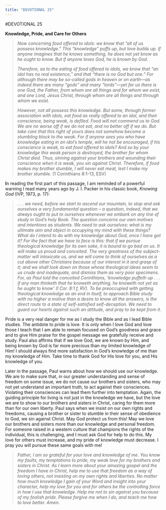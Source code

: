 ```yaml
---
title: "DEVOTIONAL 25"
---
```

#DEVOTIONAL 25

**Knowledge, Pride, and Care for Others**

> *Now concerning food offered to idols: we know that “all of us possess
> knowledge.” This “knowledge” puffs up, but love builds up. If anyone
> imagines that he knows something, he does not yet know as he ought to
> know. But if anyone loves God, he is known by God.*
>
> *Therefore, as to the eating of food offered to idols, we know that
> “an idol has no real existence,” and that “there is no God but one.”
> For although there may be so-called gods in heaven or on earth—as
> indeed there are many “gods” and many “lords”—yet for us there is one
> God, the Father, from whom are all things and for whom we exist, and
> one Lord, Jesus Christ, through whom are all things and through whom
> we exist.*
>
> *However, not all possess this knowledge. But some, through former
> association with idols, eat food as really offered to an idol, and
> their conscience, being weak, is defiled. Food will not commend us to
> God. We are no worse off if we do not eat, and no better off if we do.
> But take care that this right of yours does not somehow become a
> stumbling block to the weak. For if anyone sees you who have knowledge
> eating in an idol’s temple, will he not be encouraged, if his
> conscience is weak, to eat food offered to idols? And so by your
> knowledge this weak person is destroyed, the brother for whom Christ
> died. Thus, sinning against your brothers and wounding their
> conscience when it is weak, you sin against Christ. Therefore, if food
> makes my brother stumble, I will never eat meat, lest I make my
> brother stumble.* (1 Corinthians 8:1-13, ESV)

**I**n reading the first part of this passage, I am reminded of a
powerful warning I read many years ago by J. I. Packer in his classic
book, *Knowing God* (IVP, 1973, p. 17):

> *. . . we need, before we start to ascend our mountain, to stop and
> ask ourselves a very fundamental question – a question, indeed, that
> we always ought to put to ourselves whenever we embark on any line of
> study in God’s holy Book. The question concerns our own motives and
> intentions as students. We need to ask ourselves: what is my ultimate
> aim and object in occupying my mind with these things? What do I
> intend to* do *with my knowledge about God, once I have got it? For
> the fact that we have to face is this: that if we pursue theological
> knowledge for its own sake, it is bound to go bad on us. It will make
> us proud and conceited. The very greatness of the subject-matter will
> intoxicate us, and we will come to think of ourselves as a cut above
> other Christians because of our interest in it and grasp of it; and we
> shall look down on those whose theological ideas seem to us crude and
> inadequate, and dismiss them as very poor specimens. For, as Paul told
> the conceited Corinthians, ‘knowledge puffeth up . . . if any man
> thinketh that he knoweth anything, he knoweth not yet as he ought to
> know’ (I Cor. 8:1 f, RV). To be preoccupied with getting theological
> knowledge as an end in itself, to approach Bible study with no higher
> a motive than a desire to know all the answers, is the direct route to
> a state of self-satisfied self-deception. We need to guard our hearts
> against such an attitude, and pray to be kept from it.*

Pride is a very real danger for me as I study the Bible and as I lead
Bible studies. The antidote to pride is love. It is only when I love God
and love those I teach that I am able to remain focused on God’s
goodness and grace and to give Him praise for the gospel message we
gratefully receive and study. Paul also affirms that if we love God, we
are known by Him, and being known by God is far more precious than my
limited knowledge of Him! I should always find more satisfaction in
God’s knowledge of me than my knowledge of Him. Take time to thank God
for His love for you, and His knowledge of you.

Later in the passage, Paul warns about *how* we should use our
knowledge. We are to make sure that, in our greater understanding and
sense of freedom on some issue, we do not cause our brothers and
sisters, who may not yet understand an important truth, to act against
their consciences. Violating their consciences can lead them further
into temptation. Again, the guiding principle for living is not just in
the knowledge we have, but the love we are to show to our brothers and
sisters in Christ, caring for them more than for our own liberty. Paul
says when we insist on our own rights and freedoms, causing a brother or
sister to stumble in their sense of obedience to God, we sin against
Christ. May God protect us from this! May we love our brothers and
sisters more than our knowledge and personal freedom. For someone raised
in a western culture that champions the rights of the individual, this
is challenging, and I must ask God for help to do this. My love for
others must increase, and my pride of knowledge must decrease. I pray
you will pursue these same goals with me!

> *Father, I am so grateful for your love and knowledge of me. You know
> my faults, my temptations to pride, my weak love for my brothers and
> sisters in Christ. As I learn more about your amazing gospel and the
> freedom I have in Christ, help me to use that freedom as a way of
> loving others, not insisting on my own rights and liberties. No matter
> how much knowledge I gain of your Word and insight into your
> character, help my love for you and for others be the controlling
> force in how I use that knowledge. Help me not to sin against you
> because of my foolish pride. Please forgive me when I do, and teach me
> how to love better. Amen.*
